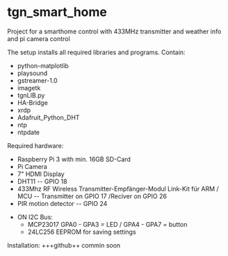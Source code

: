 # tgn_smart_home
Project for a smarthome control with 433MHz transmitter and weather info and pi camera control

The setup installs all required libraries and programs.
Contain:
* python-matplotlib
* playsound
* gstreamer-1.0
* imagetk
* tgnLIB.py
* HA-Bridge
* xrdp
* Adafruit_Python_DHT
* ntp
* ntpdate


Required hardware:
* Raspberry Pi 3 with min. 16GB SD-Card
* Pi Camera
* 7" HDMI Display
* DHT11 -- GPIO 18
* 433Mhz RF Wireless Transmitter-Empfänger-Modul Link-Kit für ARM / MCU -- Transmitter on GPIO 17 /Reciver on GPIO 26
* PIR motion detector -- GPIO 24
+ ON I2C Bus:
  * MCP23017 GPA0 - GPA3 = LED / GPA4 - GPA7 = button
  * 24LC256 EEPROM for saving settings

Installation:
+++github++
commin soon
